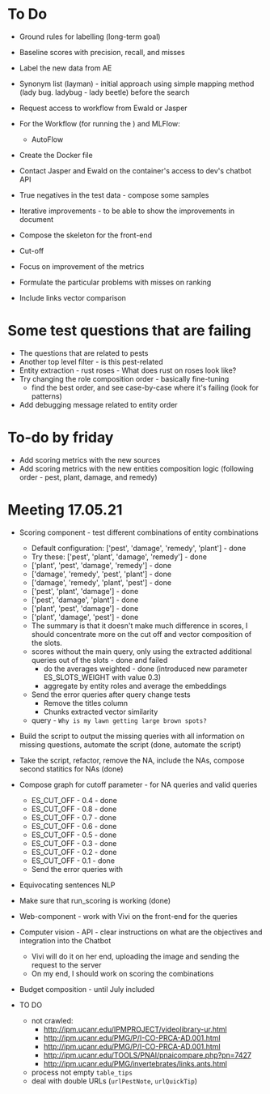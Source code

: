 
# To Do

* Ground rules for labelling (long-term goal)

* Baseline scores with precision, recall, and misses
* Label the new data from AE
* Synonym list (layman) - initial approach using simple mapping method (lady bug. ladybug - lady beetle) before the search
* Request access to workflow from Ewald or Jasper
* For the Workflow (for running the ) and MLFlow:
    * AutoFlow
* Create the Docker file 
* Contact Jasper and Ewald on the container's access to dev's chatbot API
* True negatives in the test data - compose some samples
* Iterative improvements - to be able to show the improvements in document

* Compose the skeleton for the front-end
* Cut-off

* Focus on improvement of the metrics
* Formulate the particular problems with misses on ranking
* Include links vector comparison


# Some test questions that are failing
* The questions that are related to pests
* Another top level filter - is this pest-related
* Entity extraction - rust roses - What does rust on roses look like?
* Try changing the role composition order - basically fine-tuning
    * find the best order, and see case-by-case where it's failing (look for patterns)
* Add debugging message related to entity order

# To-do by friday

* Add scoring metrics with the new sources
* Add scoring metrics with the new entities composition logic (following order - pest, plant, damage, and remedy)

# Meeting 17.05.21

* Scoring component - test different combinations of entity combinations
    * Default configuration: ['pest', 'damage', 'remedy', 'plant'] - done
    * Try these: ['pest', 'plant', 'damage', 'remedy'] - done
    * ['plant', 'pest', 'damage', 'remedy'] - done
    * ['damage', 'remedy', 'pest', 'plant'] - done
    * ['damage', 'remedy', 'plant', 'pest'] - done
    * ['pest', 'plant', 'damage'] - done
    * ['pest', 'damage', 'plant'] - done
    * ['plant', 'pest', 'damage'] - done
    * ['plant', 'damage', 'pest'] - done
    * The summary is that it doesn't make much difference in scores, I should concentrate more on the cut off and vector composition of the slots.
    * scores without the main query, only using the extracted additional queries out of the slots - done and failed
        * do the averages weighted - done (introduced new parameter ES_SLOTS_WEIGHT with value 0.3)
        * aggregate by entity roles and average the embeddings
    * Send the error queries after query change tests
        * Remove the titles column
        * Chunks extracted vector similarity
    * query - `Why is my lawn getting large brown spots?`
* Build the script to output the missing queries with all information on missing questions, automate the script (done, automate the script)
* Take the script, refactor, remove the NA, include the NAs, compose second statitics for NAs (done)
* Compose graph for cutoff parameter - for NA queries and valid queries
    * ES_CUT_OFF - 0.4 - done
    * ES_CUT_OFF - 0.8 - done
    * ES_CUT_OFF - 0.7 - done
    * ES_CUT_OFF - 0.6 - done
    * ES_CUT_OFF - 0.5 - done
    * ES_CUT_OFF - 0.3 - done
    * ES_CUT_OFF - 0.2 - done
    * ES_CUT_OFF - 0.1 - done
    * Send the error queries with 
* Equivocating sentences NLP
* Make sure that run_scoring is working (done)
* Web-component - work with Vivi on the front-end for the queries
* Computer vision - API - clear instructions on what are the objectives and integration into the Chatbot
    * Vivi will do it on her end, uploading the image and sending the request to the server
    * On my end, I should work on scoring the combinations

* Budget composition - until July included


* TO DO
    * not crawled:
        * http://ipm.ucanr.edu/IPMPROJECT/videolibrary-ur.html
        * http://ipm.ucanr.edu/PMG/P/I-CO-PRCA-AD.001.html
        * http://ipm.ucanr.edu/PMG/P/I-CO-PRCA-AD.001.html
        * http://ipm.ucanr.edu/TOOLS/PNAI/pnaicompare.php?pn=7427
        * http://ipm.ucanr.edu/PMG/invertebrates/links.ants.html
    * process not empty `table_tips`
    * deal with double URLs (`urlPestNote`, `urlQuickTip`)
